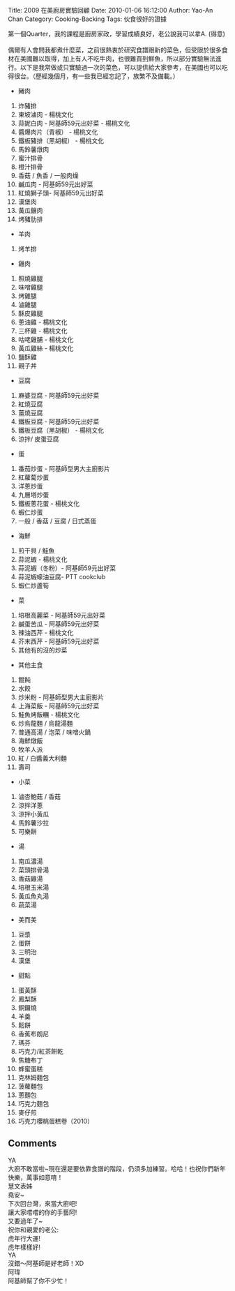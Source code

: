 Title: 2009 在美廚房實驗回顧
Date: 2010-01-06 16:12:00
Author: Yao-An Chan
Category: Cooking-Backing
Tags: 伙食很好的證據


<div class='post'>
第一個Quarter，我的課程是廚房家政，學習成績良好，老公說我可以拿A.  (得意)<br /><br />偶爾有人會問我都煮什麼菜，之前很熱衷於研究食譜跟新的菜色，但受限於很多食材在美國難以取得，加上有人不吃牛肉，也很難買到鮮魚，所以部分實驗無法進行。以下是我常做或只實驗過一次的菜色，可以提供給大家參考，在美國也可以吃得很台。（歷經幾個月，有一些我已經忘記了，族繁不及備載。）<br /><ul><li>豬肉<br /></li></ul><ol><li>炸豬排</li><li>東坡滷肉 - 楊桃文化</li><li>蒜妮白肉 - 阿基師59元出好菜  - 楊桃文化<br /></li><li>醬爆肉片（青椒） - 楊桃文化</li><li>鐵板豬排（黑胡椒） - 楊桃文化</li><li>馬鈴薯燉肉</li><li>蜜汁排骨</li><li>橙汁排骨<br /></li><li>香菇 / 魚香 / 一般肉燥</li><li>鹹瓜肉 - 阿基師59元出好菜</li><li>紅燒獅子頭- 阿基師59元出好菜</li><li>漢堡肉</li><li>黃瓜鑲肉</li><li>烤豬肋排<br /></li></ol><ul><li>羊肉</li></ul><ol><li>烤羊排<br /></li></ol><ul><li>雞肉<br /></li></ul><ol><li>照燒雞腿</li><li>味噌雞腿<br /></li><li>烤雞腿</li><li>滷雞腿<br /></li><li>酥皮雞腿</li><li>蔥油雞 - 楊桃文化</li><li>三杯雞 - 楊桃文化</li><li>咕咾雞脯 - 楊桃文化</li><li>黃瓜雞絲 - 楊桃文化</li><li>鹽酥雞</li><li>親子<span style="color: rgb(0, 0, 0);font-size:100%;" ><span id="mainbody"></span><a name="親子丼Recipe">丼</a></span></li></ol><ul><li><span style="color: rgb(0, 0, 0);font-size:100%;" ><a name="親子丼Recipe"></a></span>豆腐<br /></li></ul><ol><li>麻婆豆腐 - 阿基師59元出好菜</li><li>紅燒豆腐</li><li>薑燒豆腐 </li><li>鐵板豆腐 - 阿基師59元出好菜</li><li>鐵板豆腐（黑胡椒） - 楊桃文化</li><li>涼拌/ 皮蛋豆腐</li></ol><ul><li>蛋<br /></li></ul><ol><li>番茄炒蛋 - 阿基師型男大主廚影片</li><li>紅蘿蔔炒蛋</li><li>洋蔥炒蛋</li><li>九層塔炒蛋<br /></li><li>鐵板蔥花蛋 - 楊桃文化</li><li>蝦仁炒蛋</li><li>一般 / 香菇 / 豆腐 / 日式蒸蛋</li></ol><ul><li>海鮮<br /></li></ul><ol><li>煎干貝 / 鮭魚</li><li>蒜泥蝦 - 楊桃文化</li><li>蒜泥蝦（冬粉）- 阿基師59元出好菜</li><li>蒜泥蝦蠔油豆腐- PTT cookclub</li><li>蝦仁炒蘆筍<br /></li></ol><ul><li>菜<br /></li></ul><ol><li>培根高麗菜 - 阿基師59元出好菜</li><li>鹹蛋苦瓜 - 阿基師59元出好菜</li><li>辣油西芹 - 楊桃文化</li><li>芥末西芹 - 阿基師59元出好菜</li><li>其他有的沒的炒菜</li></ol><ul><li>其他主食<br /></li></ul><ol><li>餛飩</li><li>水餃</li><li>炒米粉 - 阿基師型男大主廚影片</li><li>上海菜飯 - 阿基師59元出好菜</li><li>鮭魚烤飯糰 - 楊桃文化</li><li>炒烏龍麵 / 烏龍湯麵</li><li>普通高湯 / 泡菜 / 味噌火鍋</li><li>海鮮燉飯</li><li>牧羊人派</li><li>紅 / 白醬義大利麵</li><li>壽司<br /></li></ol><ul><li>小菜<br /></li></ul><ol><li>滷杏鮑菇 / 香菇<br /></li><li>涼拌洋蔥</li><li>涼拌小黃瓜</li><li>馬鈴薯沙拉<br /></li><li>可樂餅<br /></li></ol><ul><li>湯<br /></li></ul><ol><li>南瓜濃湯</li><li>菜頭排骨湯</li><li>香菇雞湯</li><li>培根玉米湯<br /></li><li>黃瓜魚丸湯</li><li>蔬菜湯</li></ol><ul><li>美而美</li></ul><ol><li>豆漿</li><li>蛋餅</li><li>三明治</li><li>漢堡<br /></li></ol><ul><li>甜點<br /></li></ul><ol><li>蛋黃酥</li><li>鳳梨酥<br /></li><li>銅鑼燒</li><li>羊羹<br /></li><li>鬆餅</li><li>香蕉布朗尼</li><li>瑪芬</li><li>巧克力/紅茶餅乾<br /></li><li>焦糖布丁<br /></li><li>蜂蜜蛋糕</li><li>克林姆麵包</li><li>菠蘿麵包</li><li>蔥麵包</li><li>巧克力麵包<br /></li><li>麥仔煎</li><li>巧克力櫻桃蛋糕卷（2010）<br /></li></ol></div>
<h2>Comments</h2>
<div class='comments'>
<div class='comment'>
<div class='author'>YA</div>
<div class='content'>
大廚不敢當啦~現在還是要依靠食譜的階段，仍須多加練習。哈哈！也祝你們新年快樂，萬事如意唷！</div>
</div>
<div class='comment'>
<div class='author'>慧文表姊</div>
<div class='content'>
堯安~<br />下次回台灣，來當大廚吧!<br />讓大家嚐嚐的你的手藝阿!<br />又要過年了~<br />祝你和親愛的老公:<br />虎年行大運!<br />虎年樣樣好!</div>
</div>
<div class='comment'>
<div class='author'>YA</div>
<div class='content'>
沒錯～阿基師是好老師！XD</div>
</div>
<div class='comment'>
<div class='author'>阿瑋</div>
<div class='content'>
阿基師幫了你不少忙！</div>
</div>
</div>
